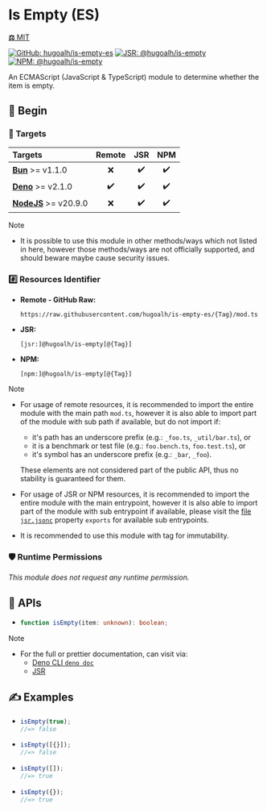 # Is Empty (ES)

[**⚖️** MIT](./LICENSE.md)

[![GitHub: hugoalh/is-empty-es](https://img.shields.io/github/v/release/hugoalh/is-empty-es?label=hugoalh/is-empty-es&labelColor=181717&logo=github&logoColor=ffffff&sort=semver&style=flat "GitHub: hugoalh/is-empty-es")](https://github.com/hugoalh/is-empty-es)
[![JSR: @hugoalh/is-empty](https://img.shields.io/jsr/v/@hugoalh/is-empty?label=@hugoalh/is-empty&labelColor=F7DF1E&logo=jsr&logoColor=000000&style=flat "JSR: @hugoalh/is-empty")](https://jsr.io/@hugoalh/is-empty)
[![NPM: @hugoalh/is-empty](https://img.shields.io/npm/v/@hugoalh/is-empty?label=@hugoalh/is-empty&labelColor=CB3837&logo=npm&logoColor=ffffff&style=flat "NPM: @hugoalh/is-empty")](https://www.npmjs.com/package/@hugoalh/is-empty)

An ECMAScript (JavaScript & TypeScript) module to determine whether the item is empty.

## 🔰 Begin

### 🎯 Targets

| **Targets** | **Remote** | **JSR** | **NPM** |
|:--|:-:|:-:|:-:|
| **[Bun](https://bun.sh/)** >= v1.1.0 | ❌ | ✔️ | ✔️ |
| **[Deno](https://deno.land/)** >= v2.1.0 | ✔️ | ✔️ | ✔️ |
| **[NodeJS](https://nodejs.org/)** >= v20.9.0 | ❌ | ✔️ | ✔️ |

> [!NOTE]
> - It is possible to use this module in other methods/ways which not listed in here, however those methods/ways are not officially supported, and should beware maybe cause security issues.

### #️⃣ Resources Identifier

- **Remote - GitHub Raw:**
  ```
  https://raw.githubusercontent.com/hugoalh/is-empty-es/{Tag}/mod.ts
  ```
- **JSR:**
  ```
  [jsr:]@hugoalh/is-empty[@{Tag}]
  ```
- **NPM:**
  ```
  [npm:]@hugoalh/is-empty[@{Tag}]
  ```

> [!NOTE]
> - For usage of remote resources, it is recommended to import the entire module with the main path `mod.ts`, however it is also able to import part of the module with sub path if available, but do not import if:
>
>   - it's path has an underscore prefix (e.g.: `_foo.ts`, `_util/bar.ts`), or
>   - it is a benchmark or test file (e.g.: `foo.bench.ts`, `foo.test.ts`), or
>   - it's symbol has an underscore prefix (e.g.: `_bar`, `_foo`).
>
>   These elements are not considered part of the public API, thus no stability is guaranteed for them.
> - For usage of JSR or NPM resources, it is recommended to import the entire module with the main entrypoint, however it is also able to import part of the module with sub entrypoint if available, please visit the [file `jsr.jsonc`](./jsr.jsonc) property `exports` for available sub entrypoints.
> - It is recommended to use this module with tag for immutability.

### 🛡️ Runtime Permissions

*This module does not request any runtime permission.*

## 🧩 APIs

- ```ts
  function isEmpty(item: unknown): boolean;
  ```

> [!NOTE]
> - For the full or prettier documentation, can visit via:
>   - [Deno CLI `deno doc`](https://docs.deno.com/runtime/reference/cli/documentation_generator/)
>   - [JSR](https://jsr.io/@hugoalh/is-empty)

## ✍️ Examples

- ```ts
  isEmpty(true);
  //=> false
  ```
- ```ts
  isEmpty([{}]);
  //=> false
  ```
- ```ts
  isEmpty([]);
  //=> true
  ```
- ```ts
  isEmpty({});
  //=> true
  ```
